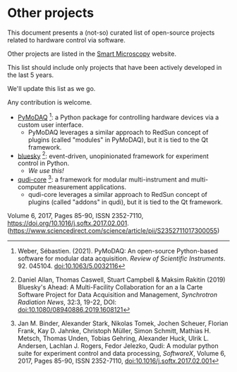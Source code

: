 # Other projects

This document presents a (not-so) curated list of open-source projects related to hardware control via software.

Other projects are listed in the [Smart Microscopy] website.

This list should include only projects that have been actively developed in the last 5 years.

We'll update this list as we go.

Any contribution is welcome.

- [PyMoDAQ] [^1]: a Python package for controlling hardware devices via a custom user interface.
   - PyMoDAQ leverages a similar approach to RedSun concept of plugins (called "modules" in PyMoDAQ), but it is tied to the Qt framework.
- [bluesky] [^2]: event-driven, unopinionated framework for experiment control in Python.
    - *We use this!*
- [qudi-core] [^3]: a framework for modular multi-instrument and multi-computer measurement applications.
    - qudi-core leverages a similar approach to RedSun concept of plugins (called "addons" in qudi), but it is tied to the Qt framework.

[^1]: Weber, Sébastien. (2021). PyMoDAQ: An open-source Python-based software for modular data acquisition. *Review of Scientific Instruments*. 92. 045104. [doi:10.1063/5.0032116](https://doi.org/10.1063/5.0032116)
[^2]: Daniel Allan, Thomas Caswell, Stuart Campbell & Maksim Rakitin (2019) Bluesky's Ahead: A Multi-Facility Collaboration for an a la Carte Software Project for Data Acquisition and Management, *Synchrotron Radiation News*, 32:3, 19-22, DOI: [doi:10.1080/08940886.2019.1608121](https://doi.org/10.1080/08940886.2019.1608121)
[^3]: Jan M. Binder, Alexander Stark, Nikolas Tomek, Jochen Scheuer, Florian Frank, Kay D. Jahnke, Christoph Müller, Simon Schmitt, Mathias H. Metsch, Thomas Unden, Tobias Gehring, Alexander Huck, Ulrik L. Andersen, Lachlan J. Rogers, Fedor Jelezko, Qudi: A modular python suite for experiment control and data processing, *SoftwareX*, Volume 6, 2017, Pages 85-90, ISSN 2352-7110, [doi:10.1016/j.softx.2017.02.001](https://doi.org/10.1016/j.softx.2017.02.001)

Volume 6,
2017,
Pages 85-90,
ISSN 2352-7110,
https://doi.org/10.1016/j.softx.2017.02.001.
(https://www.sciencedirect.com/science/article/pii/S2352711017300055)

[qudi-core]: https://github.com/Ulm-IQO/qudi-core
[PyMoDAQ]: https://github.com/pymodaq/pymodaq
[bluesky]: https://blueskyproject.io/
[Smart Microscopy]: https://smartmicroscopy.org/resources/